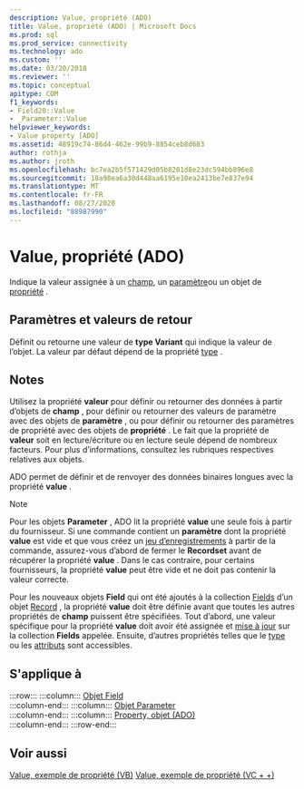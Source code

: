 ```yaml
---
description: Value, propriété (ADO)
title: Value, propriété (ADO) | Microsoft Docs
ms.prod: sql
ms.prod_service: connectivity
ms.technology: ado
ms.custom: ''
ms.date: 03/20/2018
ms.reviewer: ''
ms.topic: conceptual
apitype: COM
f1_keywords:
- Field20::Value
- _Parameter::Value
helpviewer_keywords:
- Value property [ADO]
ms.assetid: 48919c74-86d4-462e-99b9-8854ceb8d683
author: rothja
ms.author: jroth
ms.openlocfilehash: bc7ea2b5f571429d05b8201d8e23dc594bb896e8
ms.sourcegitcommit: 18a98ea6a30d448aa6195e10ea2413be7e837e94
ms.translationtype: MT
ms.contentlocale: fr-FR
ms.lasthandoff: 08/27/2020
ms.locfileid: "88987990"
---
```

# <a name="value-property-ado"></a>Value, propriété (ADO)

Indique la valeur assignée à un [champ](./field-object.md), un [paramètre](./parameter-object.md)ou un objet de [propriété](./property-object-ado.md) .
  
## <a name="settings-and-return-values"></a>Paramètres et valeurs de retour

Définit ou retourne une valeur de **type Variant** qui indique la valeur de l’objet. La valeur par défaut dépend de la propriété [type](./type-property-ado.md) .
  
## <a name="remarks"></a>Notes

Utilisez la propriété **valeur** pour définir ou retourner des données à partir d’objets de **champ** , pour définir ou retourner des valeurs de paramètre avec des objets de **paramètre** , ou pour définir ou retourner des paramètres de propriété avec des objets de **propriété** . Le fait que la propriété de **valeur** soit en lecture/écriture ou en lecture seule dépend de nombreux facteurs. Pour plus d’informations, consultez les rubriques respectives relatives aux objets.

ADO permet de définir et de renvoyer des données binaires longues avec la propriété **value** .
  
> [!NOTE]
> Pour les objets **Parameter** , ADO lit la propriété **value** une seule fois à partir du fournisseur. Si une commande contient un **paramètre** dont la propriété **value** est vide et que vous créez un [jeu d’enregistrements](./recordset-object-ado.md) à partir de la commande, assurez-vous d’abord de fermer le **Recordset** avant de récupérer la propriété **value** . Dans le cas contraire, pour certains fournisseurs, la propriété **value** peut être vide et ne doit pas contenir la valeur correcte.
> 
> Pour les nouveaux objets **Field** qui ont été ajoutés à la collection [Fields](./fields-collection-ado.md) d’un objet [Record](./record-object-ado.md) , la propriété **value** doit être définie avant que toutes les autres propriétés de **champ** puissent être spécifiées. Tout d’abord, une valeur spécifique pour la propriété **value** doit avoir été assignée et [mise à jour](./update-method.md) sur la collection **Fields** appelée. Ensuite, d’autres propriétés telles que le [type](./type-property-ado.md) ou les [attributs](./attributes-property-ado.md) sont accessibles.
  
## <a name="applies-to"></a>S'applique à

:::row:::
    :::column:::
        [Objet Field](./field-object.md)  
    :::column-end:::
    :::column:::
        [Objet Parameter](./parameter-object.md)  
    :::column-end:::
    :::column:::
        [Property, objet (ADO)](./property-object-ado.md)  
    :::column-end:::
:::row-end:::

## <a name="see-also"></a>Voir aussi

[Value, exemple de propriété (VB)](./value-property-example-vb.md) 
 [Value, exemple de propriété (VC + +)](./value-property-example-vc.md)